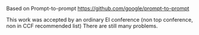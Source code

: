 Based on Prompt-to-prompt
https://github.com/google/prompt-to-prompt


This work was accepted by an ordinary EI conference (non top conference, non in CCF recommended list)
There are still many problems.
